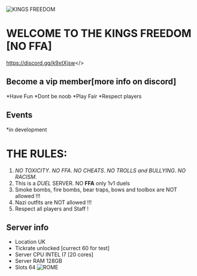 ![KINGS FREEDOM](https://i.postimg.cc/KvGZVPk9/kings.jpg)
# WELCOME TO THE **KINGS FREEDOM [NO FFA]**
<a id="KINGS FREEDOM DISCORD">https://discord.gg/k9xtXjsw</>
## Become a vip member[more info on discord]
   *Have Fun
   *Dont be noob
   *Play Fair
   *Respect players
## Events
   *in development
# **THE RULES:**
1. *NO TOXICITY*.
   *NO FFA*.
   *NO CHEATS*.
   *NO TROLLS and BULLYING*.
   *NO RACISM*.
2. This is a *DUEL* SERVER. NO **FFA** only 1v1 duels
3. Smoke bombs, fire bombs, bear traps, bows and toolbox are NOT allowed !!!
4. Nazi outfits are NOT allowed !!!
5. Respect all players and Staff !
## Server info
- Location UK
- Tickrate unlocked [currect 60 for test]
- Server CPU INTEL I7 [20 cores]
- Server RAM 128GB
- Slots 64
![ROME](https://i.postimg.cc/sg8svbn8/knights.jpg)


